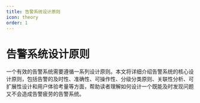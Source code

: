 ```yaml
---
title: 告警系统设计原则
icon: theory
order: 1
---
```


# 告警系统设计原则

一个有效的告警系统需要遵循一系列设计原则。本文将详细介绍告警系统的核心设计原则，包括告警的及时性、准确性、可操作性、分级分类原则、关联性分析、可扩展性设计和用户体验考量等方面，帮助读者理解如何设计一个既能及时发现问题又不会造成告警疲劳的告警系统。
